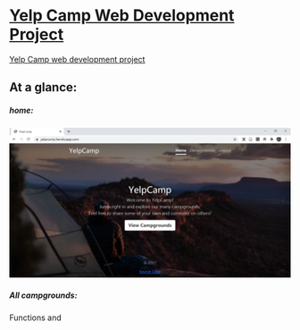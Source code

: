 # [Yelp Camp Web Development Project](https://yelpcump.herokuapp.com/)
[Yelp Camp web development project](https://yelpcump.herokuapp.com/)

## At a glance:

##### home:

![image-20210215181510168](https://github.com/caoxingdong/YelpCamp/blob/main/readmeImages/home.png?raw=true)

##### All campgrounds:



Functions and 

